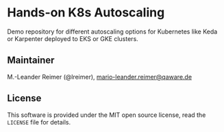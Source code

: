 # Hands-on K8s Autoscaling

Demo repository for different autoscaling options for Kubernetes like Keda or Karpenter deployed to EKS or GKE clusters.

## Maintainer

M.-Leander Reimer (@lreimer), <mario-leander.reimer@qaware.de>

## License

This software is provided under the MIT open source license, read the `LICENSE` file for details.

